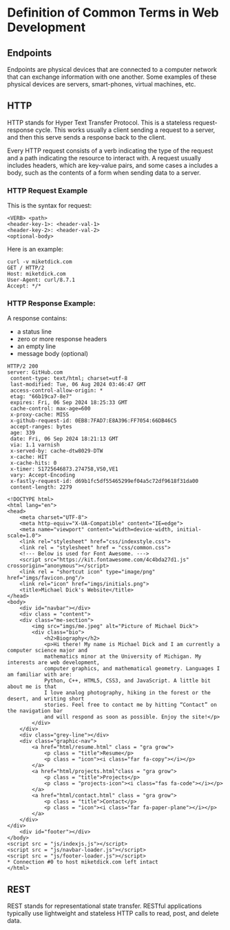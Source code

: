 # Definition of Common Terms in Web Development

## Endpoints

Endpoints are physical devices that are connected to a computer network
that can exchange information with one another. Some examples of these
physical devices are servers, smart-phones, virtual machines, etc.

## HTTP

HTTP stands for Hyper Text Transfer Protocol. This is a stateless
request-response cycle. This works usually a client sending a request to
a server, and then this serve sends a response back to the client.

Every HTTP request consists of a verb indicating the type of the request
and a path indicating the resource to interact with. A request usually 
includes headers, which are key-value pairs, and some cases a includes
a body, such as the contents of a form when sending data to a server.

### HTTP Request Example
This is the syntax for request:
```http
<VERB> <path>
<header-key-1>: <header-val-1>
<header-key-2>: <header-val-2>
<optional-body>
```

Here is an example:
```http
curl -v miketdick.com
GET / HTTP/2
Host: miketdick.com
User-Agent: curl/8.7.1
Accept: */*
```

### HTTP Response Example:
A response contains:
* a status line
* zero or more response headers
* an empty line
* message body (optional)

```http
HTTP/2 200 
server: GitHub.com
 content-type: text/html; charset=utf-8
 last-modified: Tue, 06 Aug 2024 03:46:47 GMT
 access-control-allow-origin: *
 etag: "66b19ca7-8e7"
 expires: Fri, 06 Sep 2024 18:25:33 GMT
 cache-control: max-age=600
 x-proxy-cache: MISS
 x-github-request-id: 0EB8:7FAD7:E8A396:FF7054:66DB46C5
 accept-ranges: bytes
 age: 339
 date: Fri, 06 Sep 2024 18:21:13 GMT
 via: 1.1 varnish
 x-served-by: cache-dtw8029-DTW
 x-cache: HIT
 x-cache-hits: 0
 x-timer: S1725646873.274758,VS0,VE1
 vary: Accept-Encoding
 x-fastly-request-id: d69b1fc5df55465299ef04a5c72df9618f31da00
 content-length: 2279
 
<!DOCTYPE html>
<html lang="en">
<head>
    <meta charset="UTF-8">
    <meta http-equiv="X-UA-Compatible" content="IE=edge">
    <meta name="viewport" content="width=device-width, initial-scale=1.0">
    <link rel="stylesheet" href="css/indexstyle.css">
    <link rel = "stylesheet" href = "css/common.css">
    <!--- Below is used for Font Awesome. --->
	<script src="https://kit.fontawesome.com/4c4bda27d1.js" crossorigin="anonymous"></script>
    <link rel = "shortcut icon" type="image/png" href="imgs/favicon.png"/>
    <link rel="icon" href="imgs/initials.png">
    <title>Michael Dick's Website</title>
</head>
<body>
    <div id="navbar"></div>
    <div class = "content">
    <div class="me-section">
        <img src="imgs/me.jpeg" alt="Picture of Michael Dick">
        <div class="bio">
            <h2>Biography</h2>
            <p>Hi there! My name is Michael Dick and I am currently a computer science major and 
            mathematics minor at the University of Michigan. My interests are web development, 
            computer graphics, and mathematical geometry. Languages I am familiar with are: 
            Python, C++, HTML5, CSS3, and JavaScript. A little bit about me is that 
            I love analog photography, hiking in the forest or the desert, and writing short 
            stories. Feel free to contact me by hitting “Contact” on the navigation bar 
            and will respond as soon as possible. Enjoy the site!</p>
        </div>
    </div>
    <div class="grey-line"></div>
    <div class="graphic-nav">
        <a href="html/resume.html" class = "gra grow">
            <p class = "title">Resume</p>
            <p class = "icon"><i class="far fa-copy"></i></p>
        </a>
        <a href="html/projects.html"class = "gra grow">
            <p class = "title">Projects</p>
            <p class = "projects-icon"><i class="fas fa-code"></i></p>
        </a>
        <a href="html/contact.html" class = "gra grow">
            <p class = "title">Contact</p>
            <p class = "icon"><i class="far fa-paper-plane"></i></p>
        </a>
    </div>
</div>
    <div id="footer"></div>
</body>
<script src = "js/indexjs.js"></script>
<script src = "js/navbar-loader.js"></script>
<script src = "js/footer-loader.js"></script>
* Connection #0 to host miketdick.com left intact
</html>
```
## REST

REST stands for representational state transfer. RESTful applications 
typically use lightweight and stateless HTTP calls to read, post, and 
delete data.
